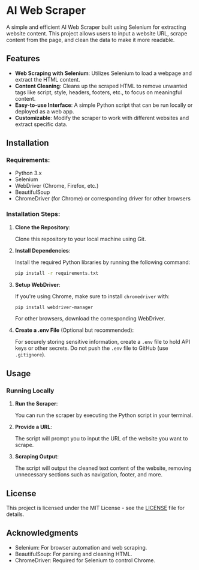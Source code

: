 # AI Web Scraper

A simple and efficient AI Web Scraper built using Selenium for extracting website content. This project allows users to input a website URL, scrape content from the page, and clean the data to make it more readable.

## Features

- **Web Scraping with Selenium**: Utilizes Selenium to load a webpage and extract the HTML content.
- **Content Cleaning**: Cleans up the scraped HTML to remove unwanted tags like script, style, headers, footers, etc., to focus on meaningful content.
- **Easy-to-use Interface**: A simple Python script that can be run locally or deployed as a web app.
- **Customizable**: Modify the scraper to work with different websites and extract specific data.

## Installation

### Requirements:
- Python 3.x
- Selenium
- WebDriver (Chrome, Firefox, etc.)
- BeautifulSoup
- ChromeDriver (for Chrome) or corresponding driver for other browsers

### Installation Steps:

1. **Clone the Repository**:

    Clone this repository to your local machine using Git.

2. **Install Dependencies**:

    Install the required Python libraries by running the following command:

    ```bash
    pip install -r requirements.txt
    ```

3. **Setup WebDriver**:

    If you're using Chrome, make sure to install `chromedriver` with:

    ```bash
    pip install webdriver-manager
    ```

    For other browsers, download the corresponding WebDriver.

4. **Create a .env File** (Optional but recommended):

    For securely storing sensitive information, create a `.env` file to hold API keys or other secrets. Do not push the `.env` file to GitHub (use `.gitignore`).

## Usage

### Running Locally

1. **Run the Scraper**:

    You can run the scraper by executing the Python script in your terminal.

2. **Provide a URL**:

    The script will prompt you to input the URL of the website you want to scrape.

3. **Scraping Output**:

    The script will output the cleaned text content of the website, removing unnecessary sections such as navigation, footer, and more.

## License

This project is licensed under the MIT License - see the [LICENSE](LICENSE) file for details.

## Acknowledgments

- Selenium: For browser automation and web scraping.
- BeautifulSoup: For parsing and cleaning HTML.
- ChromeDriver: Required for Selenium to control Chrome.
